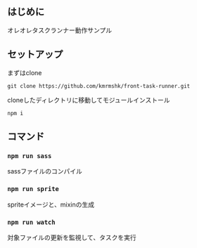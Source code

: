## はじめに

オレオレタスクランナー動作サンプル

## セットアップ

まずはclone
```
git clone https://github.com/kmrmshk/front-task-runner.git
```

cloneしたディレクトリに移動してモジュールインストール

```
npm i
```

## コマンド

### `npm run sass`

sassファイルのコンパイル

### `npm run sprite`

spriteイメージと、mixinの生成

### `npm run watch`

対象ファイルの更新を監視して、タスクを実行
